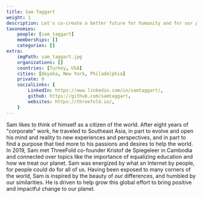 ```yaml
---
title: Sam Taggart
weight: 1
description: Let's co-create a better future for humanity and for our planet.
taxonomies:
    people: [sam_taggart]
    memberships: []
    categories: []
extra:
    imgPath: sam_taggart.jpg
    organizations: []
    countries: [Turkey, USA]
    cities: [Akyaka, New York, Philadelphia]
    private: 0
    socialLinks: {
        LinkedIn: https://www.linkedin.com/in/samtaggart/,
        github: https://github.com/samtaggart,
        websites: https://threefold.io/,
    }
---
```


Sam likes to think of himself as a citizen of the world. After eight years of "corporate" work, he traveled to Southeast Asia, in part to evolve and open his mind and reality to new experiences and perspectives, and in part to find a purpose that tied more to his passions and desires to help the world. In 2019, Sam met ThreeFold co-founder Kristof de Spiegeleer in Cambodia and connected over topics like the importance of equalizing education and how we treat our planet. Sam was energized by what an Internet by people, for people could do for all of us. Having been exposed to many corners of the world, Sam is inspired by the beauty of our differences, and humbled by our similarities. He is driven to help grow this global effort to bring positive and impactful change to our planet.
